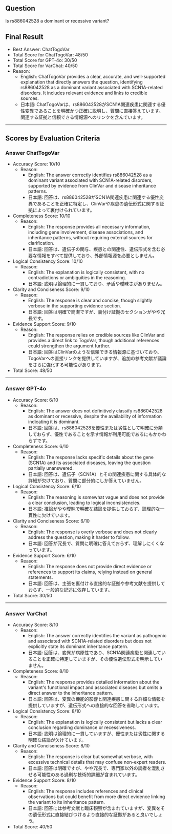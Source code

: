 ## Question

Is rs886042528 a dominant or recessive variant?

## Final Result

- Best Answer: ChatTogoVar
- Total Score for ChatTogoVar: 48/50
- Total Score for GPT-4o: 30/50
- Total Score for VarChat: 40/50
- Reason:
  - English: ChatTogoVar provides a clear, accurate, and well-supported explanation that directly answers the question, identifying rs886042528 as a dominant variant associated with SCN1A-related disorders. It includes relevant evidence and links to credible sources.
  - 日本語: ChatTogoVarは、rs886042528がSCN1A関連疾患に関連する優性変異であることを明確かつ正確に説明し、質問に直接答えています。関連する証拠と信頼できる情報源へのリンクを含んでいます。

---

## Scores by Evaluation Criteria

### Answer ChatTogoVar
- Accuracy Score: 10/10
  - Reason: 
    - English: The answer correctly identifies rs886042528 as a dominant variant associated with SCN1A-related disorders, supported by evidence from ClinVar and disease inheritance patterns.
    - 日本語: 回答は、rs886042528がSCN1A関連疾患に関連する優性変異であることを正確に特定し、ClinVarや疾患の遺伝形式に関する証拠によって裏付けられています。
- Completeness Score: 10/10
  - Reason: 
    - English: The response provides all necessary information, including gene involvement, disease associations, and inheritance patterns, without requiring external sources for clarification.
    - 日本語: 回答は、遺伝子の関与、疾患との関連性、遺伝形式を含む必要な情報をすべて提供しており、外部情報源を必要としません。
- Logical Consistency Score: 10/10
  - Reason: 
    - English: The explanation is logically consistent, with no contradictions or ambiguities in the reasoning.
    - 日本語: 説明は論理的に一貫しており、矛盾や曖昧さがありません。
- Clarity and Conciseness Score: 9/10
  - Reason: 
    - English: The response is clear and concise, though slightly verbose in the supporting evidence section.
    - 日本語: 回答は明確で簡潔ですが、裏付け証拠のセクションがやや冗長です。
- Evidence Support Score: 9/10
  - Reason: 
    - English: The response relies on credible sources like ClinVar and provides a direct link to TogoVar, though additional references could strengthen the argument further.
    - 日本語: 回答はClinVarのような信頼できる情報源に基づいており、TogoVarへの直接リンクを提供していますが、追加の参考文献が議論をさらに強化する可能性があります。
- Total Score: 48/50

---

### Answer GPT-4o
- Accuracy Score: 6/10
  - Reason: 
    - English: The answer does not definitively classify rs886042528 as dominant or recessive, despite the availability of information indicating it is dominant.
    - 日本語: 回答は、rs886042528を優性または劣性として明確に分類しておらず、優性であることを示す情報が利用可能であるにもかかわらずです。
- Completeness Score: 6/10
  - Reason: 
    - English: The response lacks specific details about the gene (SCN1A) and its associated diseases, leaving the question partially unanswered.
    - 日本語: 回答は、遺伝子（SCN1A）とその関連疾患に関する具体的な詳細が欠けており、質問に部分的にしか答えていません。
- Logical Consistency Score: 6/10
  - Reason: 
    - English: The reasoning is somewhat vague and does not provide a clear conclusion, leading to logical inconsistencies.
    - 日本語: 推論がやや曖昧で明確な結論を提供しておらず、論理的な一貫性に欠けています。
- Clarity and Conciseness Score: 6/10
  - Reason: 
    - English: The response is overly verbose and does not clearly address the question, making it harder to follow.
    - 日本語: 回答が冗長で、質問に明確に答えておらず、理解しにくくなっています。
- Evidence Support Score: 6/10
  - Reason: 
    - English: The response does not provide direct evidence or references to support its claims, relying instead on general statements.
    - 日本語: 回答は、主張を裏付ける直接的な証拠や参考文献を提供しておらず、一般的な記述に依存しています。
- Total Score: 30/50

---

### Answer VarChat
- Accuracy Score: 8/10
  - Reason: 
    - English: The answer correctly identifies the variant as pathogenic and associated with SCN1A-related disorders but does not explicitly state its dominant inheritance pattern.
    - 日本語: 回答は、変異が病原性であり、SCN1A関連疾患と関連していることを正確に特定していますが、その優性遺伝形式を明示していません。
- Completeness Score: 8/10
  - Reason: 
    - English: The response provides detailed information about the variant's functional impact and associated diseases but omits a direct answer to the inheritance pattern.
    - 日本語: 回答は、変異の機能的影響と関連疾患に関する詳細な情報を提供していますが、遺伝形式への直接的な回答を省略しています。
- Logical Consistency Score: 8/10
  - Reason: 
    - English: The explanation is logically consistent but lacks a clear conclusion regarding dominance or recessiveness.
    - 日本語: 説明は論理的に一貫していますが、優性または劣性に関する明確な結論が欠けています。
- Clarity and Conciseness Score: 8/10
  - Reason: 
    - English: The response is clear but somewhat verbose, with excessive technical details that may confuse non-expert readers.
    - 日本語: 回答は明確ですが、やや冗長で、専門家以外の読者を混乱させる可能性のある過剰な技術的詳細が含まれています。
- Evidence Support Score: 8/10
  - Reason: 
    - English: The response includes references and clinical observations but could benefit from more direct evidence linking the variant to its inheritance pattern.
    - 日本語: 回答には参考文献と臨床観察が含まれていますが、変異をその遺伝形式に直接結びつけるより直接的な証拠があると良いでしょう。
- Total Score: 40/50